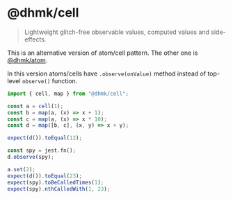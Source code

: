 # @dhmk/cell

> Lightweight glitch-free observable values, computed values and side-effects.

This is an alternative version of atom/cell pattern. The other one is [@dhmk/atom](https://github.com/dhmk083/dhmk-atom).

In this version atoms/cells have `.observe(onValue)` method instead of top-level `observe()` function.

```js
import { cell, map } from "@dhmk/cell";

const a = cell(1);
const b = map(a, (x) => x + 1);
const c = map(a, (x) => x * 10);
const d = map([b, c], (x, y) => x + y);

expect(d()).toEqual(12);

const spy = jest.fn();
d.observe(spy);

a.set(2);
expect(d()).toEqual(23);
expect(spy).toBeCalledTimes(1);
expect(spy).nthCalledWith(1, 23);
```
